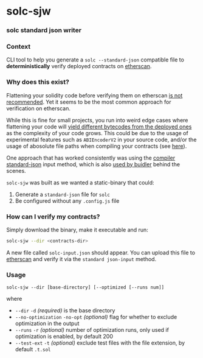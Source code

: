 # solc-sjw
### solc standard json writer

### Context

CLI tool to help you generate a `solc --standard-json` compatible file to **deterministically** verify deployed contracts on [etherscan](https://etherscan.io).

### Why does this exist?

Flattening your solidity code before verifying them on etherscan [is not recommended](https://twitter.com/ethchris/status/1296121526601875456). Yet it seems to be the most common approach for verification on etherscan.

While this is fine for small projects, you run into weird edge cases where flattening your code will [yield different bytecodes from the deployed ones](https://github.com/UMAprotocol/protocol/issues/1807) as the complexity of your code grows. This could be due to the usage of experimental features such as `ABIEncoderV2` in your source code, and/or the usage of abosolute file paths when compiling your contracts (see [here](https://github.com/kendricktan/etherscan-verification-horrors)).

One approach that has worked consistently was using the [compiler standard-json](https://solidity.readthedocs.io/en/v0.6.12/using-the-compiler.html#compiler-input-and-output-json-description) input method, which is also [used by buidler](https://github.com/nomiclabs/buidler/pull/416) behind the scenes.

`solc-sjw` was built as we wanted a static-binary that could:

1. Generate a `standard-json` file for `solc`
2. Be configured without any `.config.js` file

### How can I verify my contracts?

Simply download the binary, make it executable and run:

```bash
solc-sjw --dir <contracts-dir>
```

A new file called `solc-input.json` should appear. You can upload this file to [etherscan](https://etherscan.io) and verify it via the `standard json-input` method.

### Usage
`solc-sjw --dir [base-directory] [--optimized [--runs num]]`

where
* `--dir` `-d` *(required)* is the base directory
* `--no-optimization` `-no-opt` *(optional)* flag for whether to exclude optimization in the output
* `--runs` `-r` *(optional)* number of optimization runs, only used if optimization is enabled, by default 200
* `--test-ext` `-t` *(optional)* exclude test files with the file extension, by default `.t.sol`
